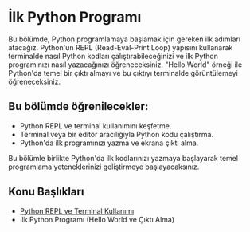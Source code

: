 # İlk Python Programı

Bu bölümde, Python programlamaya başlamak için gereken ilk adımları atacağız. Python'un REPL (Read-Eval-Print Loop) yapısını kullanarak terminalde nasıl Python kodları çalıştırabileceğinizi ve ilk Python programınızı nasıl yazacağınızı öğreneceksiniz. "Hello World" örneği ile Python'da temel bir çıktı almayı ve bu çıktıyı terminalde görüntülemeyi öğreneceksiniz.

## Bu bölümde öğrenilecekler:

- Python REPL ve terminal kullanımını keşfetme.
- Terminal veya bir editör aracılığıyla Python kodu çalıştırma.
- Python'da ilk programınızı yazma ve ekrana çıktı alma.

Bu bölümle birlikte Python'da ilk kodlarınızı yazmaya başlayarak temel programlama yeteneklerinizi geliştirmeye başlayacaksınız.

## Konu Başlıkları

- [Python REPL ve Terminal Kullanımı](/src/Bölüm_04_İlk_Python_Programı/Konu_01_Python_REPL_ve_Terminal_Kullanımı)
- İlk Python Programı (Hello World ve Çıktı Alma)
